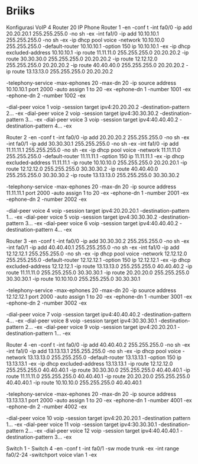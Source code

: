 # Briiks
Konfigurasi VoIP 4 Router 20 IP Phone
Router 1 
-en
-conf t
-int fa0/0
-ip add 20.20.20.1 255.255.255.0
-no sh
-ex
-int fa1/0
-ip add 10.10.10.1 255.255.255.0
-no sh
-ex
-ip dhcp pool voice
-network 10.10.10.0 255.255.255.0
-default-router 10.10.10.1
-option 150 ip 10.10.10.1
-ex
-ip dhcp excluded-address 10.10.10.1
-ip route 11.11.11.0 255.255.255.0 20.20.20.2
-ip route 30.30.30.0 255.255.255.0 20.20.20.2
-ip route 12.12.12.0 255.255.255.0 20.20.20.2
-ip route 40.40.40.0 255.255.255.0 20.20.20.2
-ip route 13.13.13.0 255.255.255.0 20.20.20.2

-telephony-service
-max-ephones 20
-max-dn 20
-ip source address 10.10.10.1 port 2000
-auto assign 1 to 20
-ex
-ephone-dn 1
-number 1001
-ex
-ephone-dn 2
-number 1002
-ex

-dial-peer voice 1 voip
-session target ipv4:20.20.20.2
-destination-pattern 2...
-ex
-dial-peer voice 2 voip
-session target ipv4:30.30.30.2
-destination-pattern 3...
-ex
-dial-peer voice 3 voip
-session target ipv4:40.40.40.2
-destination-pattern 4...
-ex

Router 2
-en
-conf t
-int fa0/0
-ip add 20.20.20.2 255.255.255.0
-no sh
-ex
-int fa0/1
-ip add 30.30.30.1 255.255.255.0
-no sh
-ex
-int fa1/0
-ip add 11.11.11.1 255.255.255.0
-no sh
-ex
-ip dhcp pool voice
-network 11.11.11.0 255.255.255.0
-default-router 11.11.11.1
-option 150 ip 11.11.11.1
-ex
-ip dhcp excluded-address 11.11.11.1
-ip route 10.10.10.0 255.255.255.0 20.20.20.1
-ip route 12.12.12.0 255.255.255.0 30.30.30.2
-ip route 40.40.40.0 255.255.255.0 30.30.30.2
-ip route 13.13.13.0 255.255.255.0 30.30.30.2

-telephony-service
-max-ephones 20
-max-dn 20
-ip source address 11.11.11.1 port 2000
-auto assign 1 to 20
-ex
-ephone-dn 1
-number 2001
-ex
-ephone-dn 2
-number 2002
-ex

-dial-peer voice 4 voip
-session target ipv4:20.20.20.1
-destination-pattern 1...
-ex
-dial-peer voice 5 voip
-session target ipv4:30.30.30.2
-destination-pattern 3...
-ex
-dial-peer voice 6 voip
-session target ipv4:40.40.40.2
-destination-pattern 4...
-ex


Router 3
-en
-conf t
-int fa0/0
-ip add 30.30.30.2 255.255.255.0
-no sh
-ex
-int fa0/1
-ip add 40.40.40.1 255.255.255.0
-no sh
-ex
-int fa1/0 
-ip add 12.12.12.1 255.255.255.0
-no sh
-ex
-ip dhcp pool voice
-network 12.12.12.0 255.255.255.0
-default-router 12.12.12.1
-option 150 ip 12.12.12.1
-ex
-ip dhcp excluded-address 12.12.12.1
-ip route 13.13.13.0 255.255.255.0 40.40.40.2
-ip route 11.11.11.0 255.255.255.0 30.30.30.1
-ip route 20.20.20.0 255.255.255.0 30.30.30.1
-ip route 10.10.10.0 255.255.255.0 30.30.30.1

-telephony-service
-max-ephones 20
-max-dn 20
-ip source address 12.12.12.1 port 2000
-auto assign 1 to 20
-ex
-ephone-dn 1
-number 3001
-ex
-ephone-dn 2
-number 3002
-ex

-dial-peer voice 7 voip
-session target ipv4:40.40.40.2
-destination-pattern 4...
-ex
-dial-peer voice 8 voip
-session target ipv4:30.30.30.1
-destination-pattern 2...
-ex
-dial-peer voice 9 voip
-session target ipv4:20.20.20.1
-destination-pattern 1...
-ex

Router 4
-en
-conf t
-int fa0/0
-ip add 40.40.40.2 255.255.255.0
-no sh
-ex
-int fa1/0
-ip add 13.13.13.1 255.255.255.0
-no sh
-ex
-ip dhcp pool voice
-network 13.13.13.0 255.255.255.0
-default-router 13.13.13.1
-option 150 ip 13.13.13.1
-ex
-ip dhcp excluded-address 13.13.13.1 
-ip route 12.12.12.0 255.255.255.0 40.40.40.1
-ip route 30.30.30.0 255.255.255.0 40.40.40.1
-ip route 11.11.11.0 255.255.255.0 40.40.40.1
-ip route 20.20.20.0 255.255.255.0 40.40.40.1
-ip route 10.10.10.0 255.255.255.0 40.40.40.1

-telephony-service
-max-ephones 20
-max-dn 20
-ip source address 13.13.13.1 port 2000
-auto assign 1 to 20
-ex
-ephone-dn 1
-number 4001
-ex
-ephone-dn 2
-number 4002
-ex

-dial-peer voice 10 voip
-session target ipv4:20.20.20.1
-destination pattern 1...
-ex
-dial-peer voice 11 voip
-session target ipv4:30.30.30.1
-destination-pattern 2...
-ex
-dial-peer voice 12 voip
-session target ipv4:40.40.40.1
-destination-pattern 3...
-ex

Switch 1 - Switch 4
-en
-conf t
-int fa0/1
-sw mode trunk
-ex
-int range fa0/2-24
-switchport voice vlan 1
-ex
